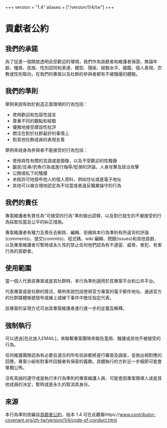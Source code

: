 +++
version = "1.4"
aliases = ["/version/1/4/tw"]
+++

# 貢獻者公約

## 我們的承諾

為了促進一個開放透明且受歡迎的環境，我們作為貢獻者和維護者保證，無論年齡、種族、民族、性別認同和表達、體型、殘疾、經驗水平、國籍、個人表現、宗教或性別取向，在我們的專案以及社群的參與者都有不被騷擾的體驗。

## 我們的準則

舉例來說有助於創造正面環境的行為包括：
* 使用歡迎和包容性語言
* 尊重不同的觀點和經驗
* 優雅地接受建設性批評
* 關注在對於社群最好的事情上
* 對其他社群成員的表現友善

舉例來說身為參與者不能接受的行為包括：
* 使用與性有關的言語或是圖像，以及不受歡迎的性騷擾
* 酸民/反串/釣魚行為或進行侮辱/貶損的評論，人身攻擊及政治攻擊
* 公開或私下的騷擾
* 未經許可地發布他人的個人資料，例如住址或是電子地址
* 其他可以被合理地認定為不恰當或者違反職業操守的行為

## 我們的責任

專案維護者有責任為"可接受的行為"準則做出詮釋，以及對已發生的不被接受的行為採取恰當且公平的糾正措施。

專案維護者有權力及責任去刪除、編輯、拒絕與本行為準則有所違背的評論(comments)、提交(commits)、程式碼、wiki 編輯、問題(issues)和其他貢獻，以及專案維護者可暫時或永久性的禁止任何他們認為有不適當、威脅、冒犯、有害行為的貢獻者。

## 使用範圍

當一個人代表該專案或是其社群時，本行為準則適用於其專案平台和公共平台。

代表專案或是社群的情況，舉例來說包括使用官方專案的電子郵件地址、通過官方的社群媒體帳號發布或線上或線下事件中擔任指定代表。

該專案的呈現方式可由其專案維護者進行進一步的定義及解釋。

## 強制執行

可以透過[在此放入EMAIL]，來聯繫專案團隊來報告濫用、騷擾或其他不被接受的行為。

任何維護團隊認為有必要且適合的所有投訴都將進行審查及調查，並做出相對應的回應。專案小組有對事件回報者有保密的義務。具體執行的方針近一步細節可能會單獨公佈。

沒有真誠的遵守或是執行本行為準則的專案維護人員，可能會因專案領導人或是其他成員的決定，暫時或是永久的取消其身份。

## 來源

本行為準則改編自[貢獻者公約][首頁]，版本 1.4
可在此觀看https://www.contributor-covenant.org/zh-tw/version/1/4/code-of-conduct.html

[首頁]: https://www.contributor-covenant.org
